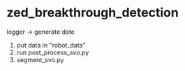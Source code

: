 # zed_breakthrough_detection
 logger -> generate date
 1) put data in "robot_data"
 2) run post_process_svo.py
 3) segment_svo.py
 